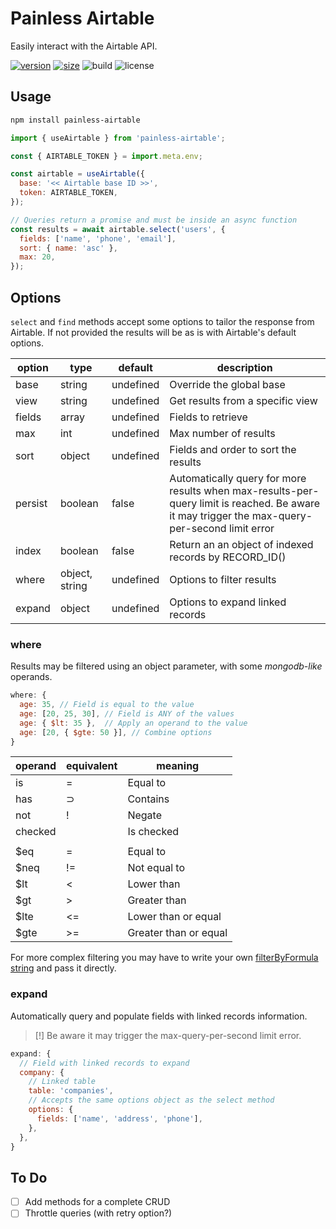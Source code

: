 # Painless Airtable

Easily interact with the Airtable API.

[![version](https://img.shields.io/npm/v/painless-airtable)](https://npmjs.org/package/painless-airtable)
[![size](https://img.shields.io/bundlephobia/minzip/painless-airtable)](https://bundlephobia.com/package/painless-airtable)
![build](https://github.com/markusand/painless-airtable/actions/workflows/publish.yaml/badge.svg)
![license](https://img.shields.io/npm/l/painless-airtable)

## Usage

```bash
npm install painless-airtable
```

```js
import { useAirtable } from 'painless-airtable';

const { AIRTABLE_TOKEN } = import.meta.env;

const airtable = useAirtable({
  base: '<< Airtable base ID >>',
  token: AIRTABLE_TOKEN,
});

// Queries return a promise and must be inside an async function
const results = await airtable.select('users', {
  fields: ['name', 'phone', 'email'],
  sort: { name: 'asc' },
  max: 20,
});
```

## Options

`select` and `find` methods accept some options to tailor the response from Airtable. If not provided the results will be as is with Airtable's default options.

|option|type|default|description|
|---|---|---|---|
|base|string|undefined|Override the global base|
|view|string|undefined|Get results from a specific view|
|fields|array|undefined|Fields to retrieve|
|max|int|undefined|Max number of results|
|sort|object|undefined|Fields and order to sort the results|
|persist|boolean|false|Automatically query for more results when max-results-per-query limit is reached. Be aware it may trigger the max-query-per-second limit error |
|index|boolean|false|Return an an object of indexed records by RECORD_ID()|
|where|object, string|undefined|Options to filter results|
|expand|object|undefined|Options to expand linked records|

### where

Results may be filtered using an object parameter, with some *mongodb-like* operands.

```js
where: {
  age: 35, // Field is equal to the value
  age: [20, 25, 30], // Field is ANY of the values
  age: { $lt: 35 },  // Apply an operand to the value
  age: [20, { $gte: 50 }], // Combine options
}
```

|operand|equivalent|meaning|
|---|---|---|
|is|=|Equal to|
|has|⊃|Contains|
|not|!|Negate|
|checked||Is checked|
||||
|$eq|=|Equal to|
|$neq|!=|Not equal to|
|$lt|<|Lower than|
|$gt|>|Greater than|
|$lte|<=|Lower than or equal|
|$gte|>=|Greater than or equal|

For more complex filtering you may have to write your own  [filterByFormula string](https://support.airtable.com/hc/en-us/articles/223247187-How-do-I-sort-filter-or-retrieve-ordered-records-in-the-API-) and pass it directly.

### expand

Automatically query and populate fields with linked records information.
> [!] Be aware it may trigger the max-query-per-second limit error.

```js
expand: {
  // Field with linked records to expand
  company: {
    // Linked table
    table: 'companies',
    // Accepts the same options object as the select method
    options: { 
      fields: ['name', 'address', 'phone'],
    },
  },
}
```

## To Do

- [ ] Add methods for a complete CRUD
- [ ] Throttle queries (with retry option?)
